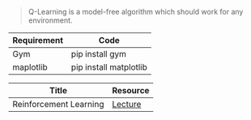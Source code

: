 > Q-Learning is a model-free algorithm which should work for any environment.

| Requirement | Code |
|-------------|------|
| Gym | pip install gym |
|  maplotlib | pip install matplotlib |


| Title | Resource |
|-------|----------|
|Reinforcement Learning | [Lecture](https://www.youtube.com/playlist?list=PLQVvvaa0QuDezJFIOU5wDdfy4e9vdnx-7)|